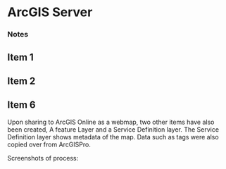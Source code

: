 # ArcGIS Server
### Notes

## Item 1


## Item 2


## Item 6
Upon sharing to ArcGIS Online as a webmap, two other items have also been created, A feature Layer and a Service Definition layer. The Service Definition layer shows metadata of the map. Data such as tags were also copied over from ArcGISPro. 

Screenshots of process:






